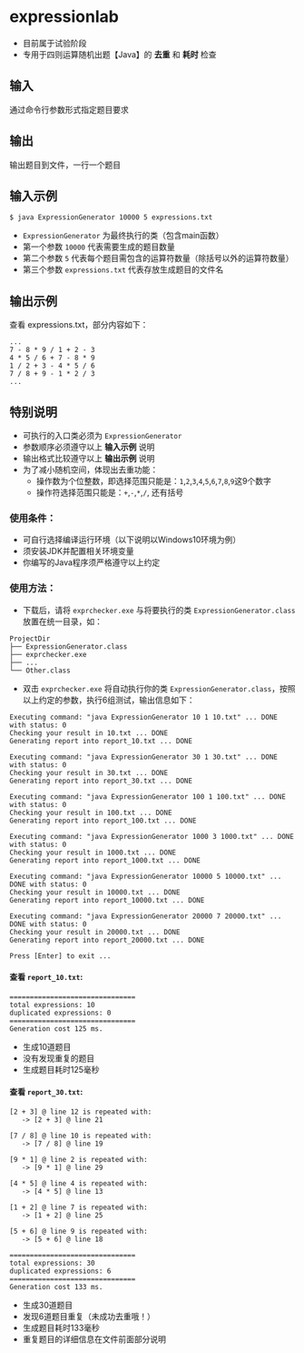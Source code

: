 # expressionlab

* 目前属于试验阶段
* 专用于四则运算随机出题【Java】的 **去重** 和 **耗时** 检查

## 输入
通过命令行参数形式指定题目要求

## 输出
输出题目到文件，一行一个题目

## 输入示例
```
$ java ExpressionGenerator 10000 5 expressions.txt
```

* ```ExpressionGenerator``` 为最终执行的类（包含main函数）
* 第一个参数 ```10000``` 代表需要生成的题目数量
* 第二个参数 ```5``` 代表每个题目需包含的运算符数量（除括号以外的运算符数量）
* 第三个参数 ```expressions.txt``` 代表存放生成题目的文件名

## 输出示例
查看 expressions.txt，部分内容如下：
```
...
7 - 8 * 9 / 1 + 2 - 3
4 * 5 / 6 + 7 - 8 * 9
1 / 2 + 3 - 4 * 5 / 6
7 / 8 + 9 - 1 * 2 / 3
...
```

## 特别说明
* 可执行的入口类必须为 ```ExpressionGenerator```
* 参数顺序必须遵守以上 **输入示例** 说明
* 输出格式比较遵守以上 **输出示例** 说明
* 为了减小随机空间，体现出去重功能：
    - 操作数为个位整数，即选择范围只能是：```1```,```2```,```3```,```4```,```5```,```6```,```7```,```8```,```9```这9个数字
    - 操作符选择范围只能是：```+```,```-```,```*```,```/```, 还有括号

### 使用条件：
* 可自行选择编译运行环境（以下说明以Windows10环境为例）
* 须安装JDK并配置相关环境变量
* 你编写的Java程序须严格遵守以上约定

### 使用方法：

* 下载后，请将 ```exprchecker.exe``` 与将要执行的类 ```ExpressionGenerator.class``` 放置在统一目录，如：

```
ProjectDir
├── ExpressionGenerator.class
├── exprchecker.exe
├── ...
└── Other.class
```

* 双击 ```exprchecker.exe``` 将自动执行你的类 ```ExpressionGenerator.class```，按照以上约定的参数，执行6组测试，输出信息如下：

```
Executing command: "java ExpressionGenerator 10 1 10.txt" ... DONE with status: 0
Checking your result in 10.txt ... DONE
Generating report into report_10.txt ... DONE

Executing command: "java ExpressionGenerator 30 1 30.txt" ... DONE with status: 0
Checking your result in 30.txt ... DONE
Generating report into report_30.txt ... DONE

Executing command: "java ExpressionGenerator 100 1 100.txt" ... DONE with status: 0
Checking your result in 100.txt ... DONE
Generating report into report_100.txt ... DONE

Executing command: "java ExpressionGenerator 1000 3 1000.txt" ... DONE with status: 0
Checking your result in 1000.txt ... DONE
Generating report into report_1000.txt ... DONE

Executing command: "java ExpressionGenerator 10000 5 10000.txt" ... DONE with status: 0
Checking your result in 10000.txt ... DONE
Generating report into report_10000.txt ... DONE

Executing command: "java ExpressionGenerator 20000 7 20000.txt" ... DONE with status: 0
Checking your result in 20000.txt ... DONE
Generating report into report_20000.txt ... DONE

Press [Enter] to exit ...
```

#### 查看 ```report_10.txt```:

```
===============================
total expressions: 10
duplicated expressions: 0
===============================
Generation cost 125 ms.
```

- 生成10道题目
- 没有发现重复的题目
- 生成题目耗时125毫秒

#### 查看 ```report_30.txt```:

```
[2 + 3] @ line 12 is repeated with:
   -> [2 + 3] @ line 21

[7 / 8] @ line 10 is repeated with:
   -> [7 / 8] @ line 19

[9 * 1] @ line 2 is repeated with:
   -> [9 * 1] @ line 29

[4 * 5] @ line 4 is repeated with:
   -> [4 * 5] @ line 13

[1 + 2] @ line 7 is repeated with:
   -> [1 + 2] @ line 25

[5 + 6] @ line 9 is repeated with:
   -> [5 + 6] @ line 18

===============================
total expressions: 30
duplicated expressions: 6
===============================
Generation cost 133 ms.
```

- 生成30道题目
- 发现6道题目重复（未成功去重哦！）
- 生成题目耗时133毫秒
- 重复题目的详细信息在文件前面部分说明
